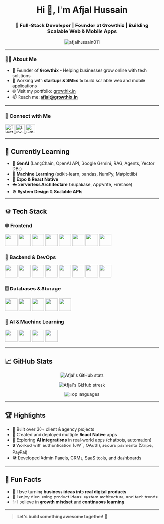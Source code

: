 <h1 align="center">Hi 👋, I'm Afjal Hussain</h1>
<h3 align="center">🚀 Full-Stack Developer | Founder at Growthix | Building Scalable Web & Mobile Apps</h3>

<p align="center">
  <img src="https://komarev.com/ghpvc/?username=afjalhussain011&label=Profile%20views&color=0e75b6&style=flat" alt="afjalhussain011" />
</p>

---

### 👨‍💻 About Me

- 🧠 Founder of **Growthix** – Helping businesses grow online with tech solutions
- 🚀 Working with **startups & SMEs** to build scalable web and mobile applications
- 🌐 Visit my portfolio: [growthix.in](https://growthix.in)
- 📫 Reach me: **afjal@growthix.in**

---

### 🔗 Connect with Me
<p align="left">
  <a href="https://x.com/afjalhussain011" target="_blank">
    <img src="https://cdn.jsdelivr.net/gh/devicons/devicon/icons/twitter/twitter-original.svg" alt="Twitter" height="30" width="30" />
  </a>
  <a href="https://www.linkedin.com/in/afjalhussain/" target="_blank">
    <img src="https://cdn.jsdelivr.net/gh/devicons/devicon/icons/linkedin/linkedin-original.svg" alt="LinkedIn" height="30" width="30" />
  </a>
  <a href="mailto:afjal@growthix.in" target="_blank">
    <img src="https://img.icons8.com/fluency/48/gmail.png" alt="Gmail" height="30" width="30" />
  </a>
</p>

---

## 🧠 Currently Learning
- 🧬 **GenAI** (LangChain, OpenAI API, Google Gemini, RAG, Agents, Vector DBs)
- 🤖 **Machine Learning** (scikit-learn, pandas, NumPy, Matplotlib)
- 📱 **Expo & React Native**
- ☁️ **Serverless Architecture** (Supabase, Appwrite, Firebase)
- ⚙️ **System Design** & **Scalable APIs**

---

## ⚙️ Tech Stack

### 🌐 Frontend
<p>
  <img src="https://cdn.jsdelivr.net/gh/devicons/devicon/icons/html5/html5-original.svg" width="40"/>
  <img src="https://cdn.jsdelivr.net/gh/devicons/devicon/icons/css3/css3-original.svg" width="40"/>
  <img src="https://cdn.jsdelivr.net/gh/devicons/devicon/icons/javascript/javascript-original.svg" width="40"/>
  <img src="https://cdn.jsdelivr.net/gh/devicons/devicon/icons/react/react-original.svg" width="40"/>
  <img src="https://cdn.jsdelivr.net/gh/devicons/devicon/icons/nextjs/nextjs-original.svg" width="40"/>
  <img src="https://cdn.jsdelivr.net/gh/devicons/devicon/icons/vuejs/vuejs-original.svg" width="40"/>
  <img src="https://cdn.jsdelivr.net/gh/devicons/devicon/icons/bootstrap/bootstrap-original.svg" width="40"/>
  <img src="https://cdn.jsdelivr.net/gh/devicons/devicon/icons/tailwindcss/tailwindcss-plain.svg" width="40"/>
</p>

### 🧰 Backend & DevOps
<p>
  <img src="https://cdn.jsdelivr.net/gh/devicons/devicon/icons/nodejs/nodejs-original.svg" width="40"/>
  <img src="https://cdn.jsdelivr.net/gh/devicons/devicon/icons/express/express-original.svg" width="40"/>
  <img src="https://cdn.jsdelivr.net/gh/devicons/devicon/icons/python/python-original.svg" width="40"/>
  <img src="https://cdn.jsdelivr.net/gh/devicons/devicon/icons/django/django-plain.svg" width="40"/>
  <img src="https://cdn.jsdelivr.net/gh/devicons/devicon/icons/flask/flask-original.svg" width="40"/>
  <img src="https://cdn.jsdelivr.net/gh/devicons/devicon/icons/docker/docker-original.svg" width="40"/>
  <img src="https://cdn.jsdelivr.net/gh/devicons/devicon/icons/git/git-original.svg" width="40"/>
  <img src="https://cdn.jsdelivr.net/gh/devicons/devicon/icons/github/github-original.svg" width="40"/>
</p>

### 🗄️ Databases & Storage
<p>
  <img src="https://cdn.jsdelivr.net/gh/devicons/devicon/icons/mongodb/mongodb-original.svg" width="40"/>
  <img src="https://cdn.jsdelivr.net/gh/devicons/devicon/icons/postgresql/postgresql-original.svg" width="40"/>
  <img src="https://cdn.jsdelivr.net/gh/devicons/devicon/icons/mysql/mysql-original.svg" width="40"/>
  <img src="https://cdn.jsdelivr.net/gh/devicons/devicon/icons/firebase/firebase-plain.svg" width="40"/>
  <img src="https://cdn.jsdelivr.net/gh/devicons/devicon/icons/sqlite/sqlite-original.svg" width="40"/>
</p>

### 🤖 AI & Machine Learning
<p>
  <img src="https://cdn.jsdelivr.net/gh/devicons/devicon/icons/tensorflow/tensorflow-original.svg" width="40"/>
  <img src="https://cdn.jsdelivr.net/gh/devicons/devicon/icons/numpy/numpy-original.svg" width="40"/>
  <img src="https://cdn.jsdelivr.net/gh/devicons/devicon/icons/pandas/pandas-original.svg" width="40"/>
  <img src="https://cdn.jsdelivr.net/gh/devicons/devicon/icons/jupyter/jupyter-original.svg" width="40"/>
</p>

---

## 📈 GitHub Stats

<p align="center">
  <img src="https://github-readme-stats.vercel.app/api?username=afjalhussain011&show_icons=true&theme=github_dark" alt="Afjal's GitHub stats" />
</p>
<p align="center">
  <img src="https://github-readme-streak-stats.herokuapp.com/?user=afjalhussain011&theme=github-dark" alt="Afjal's GitHub streak" />
</p>
<p align="center">
  <img src="https://github-readme-stats.vercel.app/api/top-langs/?username=afjalhussain011&layout=compact&theme=github_dark" alt="Top languages" />
</p>

---

## 🏆 Highlights

- 💼 Built over 30+ client & agency projects
- 📱 Created and deployed multiple **React Native** apps
- 🧠 Exploring **AI integrations** in real-world apps (chatbots, automation)
- 🔒 Worked with authentication (JWT, OAuth), secure payments (Stripe, PayPal)
- 🛠 Developed Admin Panels, CRMs, SaaS tools, and dashboards

---

## 🧩 Fun Facts

- 🎯 I love turning **business ideas into real digital products**
- 💬 I enjoy discussing product ideas, system architecture, and tech trends
- ✨ I believe in **growth mindset** and **continuous learning**

---

> **Let's build something awesome together!** 🚀

